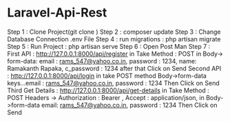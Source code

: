 # Laravel-Api-Rest
Step 1 : Clone Project(git clone <url>)
Step 2 : composer update 
Step 3 : Change Database Connection .env File
Step 4 : run migrations : php artisan migrate
Step 5 : Run Project : php artisan serve
Step 6 : Open Post Man
Step 7 : First API : http://127.0.0.1:8000/api/register
in Take Method : POST in Body-> form-data: email : rams_547@yahoo.co.in, password : 1234, name: Ramakanth Rapaka, c_password : 1234 after that Click on Send
Second API : http://127.0.0.1:8000/api/login
in take POST method Body->form-data keys...email : rams_547@yahoo.co.in, password : 1234 Then Click on Send
Third Get Details : http://127.0.0.1:8000/api/get-details
in Take Method : POST
Headers -> Authorization : Bearer <after login will token paste here>, Accept : application/json,
in Body->form-data  email: rams_547@yahoo.co.in, password : 1234 Then Click on Send
